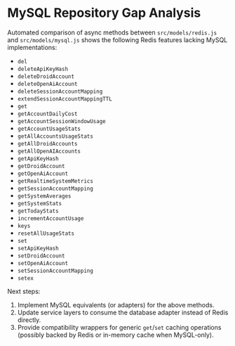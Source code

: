 # MySQL Repository Gap Analysis

Automated comparison of async methods between `src/models/redis.js` and `src/models/mysql.js` shows the following Redis features lacking MySQL implementations:

- `del`
- `deleteApiKeyHash`
- `deleteDroidAccount`
- `deleteOpenAiAccount`
- `deleteSessionAccountMapping`
- `extendSessionAccountMappingTTL`
- `get`
- `getAccountDailyCost`
- `getAccountSessionWindowUsage`
- `getAccountUsageStats`
- `getAllAccountsUsageStats`
- `getAllDroidAccounts`
- `getAllOpenAIAccounts`
- `getApiKeyHash`
- `getDroidAccount`
- `getOpenAiAccount`
- `getRealtimeSystemMetrics`
- `getSessionAccountMapping`
- `getSystemAverages`
- `getSystemStats`
- `getTodayStats`
- `incrementAccountUsage`
- `keys`
- `resetAllUsageStats`
- `set`
- `setApiKeyHash`
- `setDroidAccount`
- `setOpenAiAccount`
- `setSessionAccountMapping`
- `setex`

Next steps:
1. Implement MySQL equivalents (or adapters) for the above methods.
2. Update service layers to consume the database adapter instead of Redis directly.
3. Provide compatibility wrappers for generic `get`/`set` caching operations (possibly backed by Redis or in-memory cache when MySQL-only).

